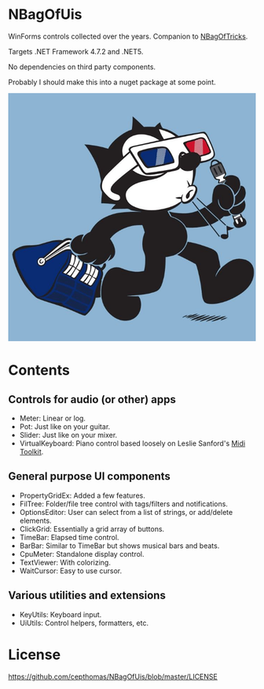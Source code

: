 # NBagOfUis
WinForms controls collected over the years. Companion to [NBagOfTricks](https://github.com/cepthomas/NBagOfTricks).

Targets .NET Framework 4.7.2 and .NET5.

No dependencies on third party components.

Probably I should make this into a nuget package at some point.

![logo](felixui.png)

# Contents

## Controls for audio (or other) apps
- Meter: Linear or log.
- Pot: Just like on your guitar.
- Slider: Just like on your mixer.
- VirtualKeyboard: Piano control based loosely on Leslie Sanford's [Midi Toolkit](https://github.com/tebjan/Sanford.Multimedia.Midi).

## General purpose UI components
- PropertyGridEx: Added a few features.
- FilTree: Folder/file tree control with tags/filters and notifications.
- OptionsEditor: User can select from a list of strings, or add/delete elements.
- ClickGrid: Essentially a grid array of buttons.
- TimeBar: Elapsed time control.
- BarBar: Similar to TimeBar but shows musical bars and beats.
- CpuMeter: Standalone display control.
- TextViewer: With colorizing.
- WaitCursor: Easy to use cursor.

## Various utilities and extensions
- KeyUtils: Keyboard input.
- UiUtils: Control helpers, formatters, etc.


# License
https://github.com/cepthomas/NBagOfUis/blob/master/LICENSE
